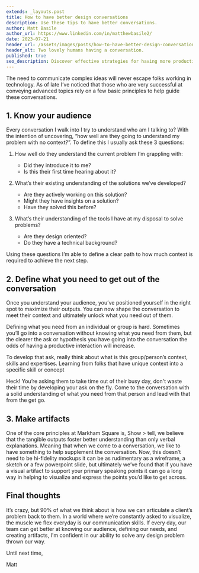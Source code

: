 ```yaml
---
extends: _layouts.post
title: How to have better design conversations
description: Use these tips to have better conversations.
author: Matt Basile
author_url: https://www.linkedin.com/in/matthewbasile2/
date: 2023-07-21
header_url: /assets/images/posts/how-to-have-better-design-conversations/hero.webp
header_alt: Two lovely humans having a conversation.
published: true
seo_description: Discover effective strategies for having more productive design conversations with stakeholders.
---
```


The need to communicate complex ideas will never escape folks working in technology. As of late I’ve noticed that those who are very successful at conveying advanced topics rely on a few basic principles to help guide these conversations.

## 1. Know your audience

Every conversation I walk into I try to understand who am I talking to? With the intention of uncovering, “how well are they going to understand my problem with no context?”. To define this I usually ask these 3 questions:

1. How well do they understand the current problem I’m grappling with: 
    - Did they introduce it to me?
    - Is this their first time hearing about it?

2. What’s their existing understanding of the solutions we’ve developed?
    - Are they actively working on this solution?
    - Might they have insights on a solution?
    - Have they solved this before?

3. What’s their understanding of the tools I have at my disposal to solve problems?
    - Are they design oriented?
    - Do they have a technical background?

Using these questions I’m able to define a clear path to how much context is required to achieve the next step.

## 2. Define what you need to get out of the conversation

Once you understand your audience, you’ve positioned yourself in the right spot to maximize their outputs. You can now shape the conversation to meet their context and ultimately unlock what you need out of them. 

Defining what you need from an individual or group is hard. Sometimes you’ll go into a conversation without knowing what you need from them, but the clearer the ask or hypothesis you have going into the conversation the odds of having a productive interaction will increase. 

To develop that ask, really think about what is this group/person’s context, skills and expertises. Learning from folks that have unique context into a specific skill or concept 

Heck! You’re asking them to take time out of their busy day, don't waste their time by developing your ask on the fly. Come to the conversation with a solid understanding of what you need from that person and lead with that from the get go.

## 3. Make artifacts
One of the core principles at Markham Square is, Show > tell, we believe that the tangible outputs foster better understanding than only verbal explanations. Meaning that when we come to a conversation, we like to have something to help supplement the conversation. Now, this doesn’t need to be hi-fidelity mockups it can be as rudimentary as a wireframe, a sketch or a few powerpoint slide, but ultimately we’ve found that if you have a visual artifact to support your primary speaking points it can go a long way in helping to visualize and express the points you’d like to get across.

## Final thoughts
It’s crazy, but 90% of what we think about is how we can articulate a client’s problem back to them. In a world where we’re constantly asked to visualize, the muscle we flex everyday is our communication skills. If every day, our team can get better at knowing our audience, defining our needs, and creating artifacts, I'm confident in our ability to solve any design problem thrown our way.


Until next time,

Matt
